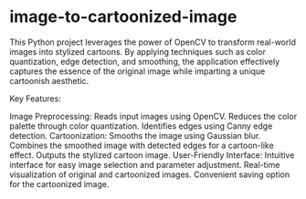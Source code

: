 # image-to-cartoonized-image
This Python project leverages the power of OpenCV to transform real-world images into stylized cartoons. By applying techniques such as color quantization, edge detection, and smoothing, the application effectively captures the essence of the original image while imparting a unique cartoonish aesthetic.

Key Features:

Image Preprocessing:
Reads input images using OpenCV.
Reduces the color palette through color quantization.
Identifies edges using Canny edge detection.
Cartoonization:
Smooths the image using Gaussian blur.
Combines the smoothed image with detected edges for a cartoon-like effect.
Outputs the stylized cartoon image.
User-Friendly Interface:
Intuitive interface for easy image selection and parameter adjustment.
Real-time visualization of original and cartoonized images.
Convenient saving option for the cartoonized image.
